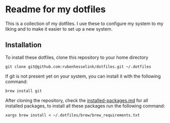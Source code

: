 # Readme for my dotfiles

This is a collection of my dotfiles. I use these to configure my system to my liking and to make it easier to set up a new system.

## Installation

To install these dotfiles, clone this repository to your home directory

```properties
git clone git@github.com:rubenhesselink/dotfiles.git ~/.dotfiles
```

If git is not present yet on your system, you can install it with the following command:

```properties
brew install git
```

After cloning the repository, check the [installed-packages.md](./installed-packages.md) for all installed packages, to install all these packages run the following command:

```properties
xargs brew install < ~/.dotfiles/brew/brew_requirements.txt
```

